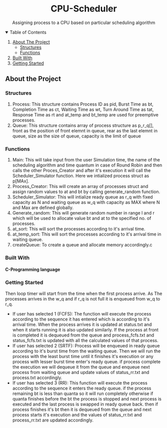 

<h1 align="center"> CPU-Scheduler </h1>
<p align = "center">
Assigning process to a CPU based on particular scheduling algorithm
</p>
<details open="open">
  <summary >Table of Contents</summary>
  <ol>
    <li>
      <a href="#about-the-project">About The Project</a>
      <ul>
          <li><a href="#structures">Structures</a></li>
          <li><a href="#functions">Functions</a></li>
      </ul>
    </li>
        <li><a href="#built-with">Built With</a></li>
 
  <li>
    <a href=#getting-started>Getting Started</a>
  </li>
   </ol>
</details>

## About the Project
### Structures
<ol>
  <li>
  Process: This structure contains Process ID as pid, Burst Time as bt, Completion Time as ct, Waiting Time as wt, 
			Turn Around Time as tat, Response Time as rt and at_temp and bt_temp are used for preemptive processes.
  </li>
  <li>
	Queue: This structure contains array of process structure as p_r_q[], front as the position of front elemnt in queue,
			 rear as the last elemnt in queue, size as the size of queue, capacity is the limit of queue
  </li>
 </ol>
 
 ### Functions
 <ol>
  <li>Main: This will take input from the user Simulation time, the name of the scheduling algorithm and time quantum in case of Round Robin 
		 	and then calls the other Proces_Creator and after it's execution it will call the Scheduler_Simulator function.
    Here we intialized process struct as p[MAx].</li>
  <li>Process_Creator:  This will create an array of processes struct and assign random values to at and bt by calling generate_random function.</li>
  <li>Scheduler_Simulator:  This will intialize ready queue as r_q with fixed capacity as N and waiting queue as w_q with capacity as MAX where N and Max are defined globally.</li>
	<li>Generate_random: This will generate random number in range l and r which will be used to allocate value  bt and at to the specified no. of processes.
	</li>
	<li>at_sort: This will sort the processes according to it's arrival time.</li>
	<li>at_temp_sort: This will sort the processes according to it's arrival time in waiting queue. </li>
	<li> createQueue: To create a queue and allocate memory accordingly.c</li>
  </ol>
  
  ### Built With
  
  #### C-Programming language
  
  ### Getting Started
  
  
  <p>Then  loop timer will start from the  time when the first process arrive.
		 As The processes arrives in the w_q and if r_q is not full it is enqueued from w_q to r_q.
<ul>
		 	<li>If user has selected 1 (FCFS):
			 	The function will execute the process according to the sequence it has entered which is according to it's arrival time.
			 	When the process arrives it is updated at status.txt and when it starts running it is also updated similarly.
		 		If the process at front is completed it is dequeued from the queue and process_fcfs.txt  and status_fcfs.txt is updated with all the calculated values of that process.</li>
	<li>
	If user has selected 2 (SRTF):
		 		Process will be enqueued in ready queue according to it's burst time from the waiting queue.
		 		Then we will run the process with the least burst time until it finishes it's execution or any process with lesser burst time enter's ready queue.
		 		if process complete the execution we will dequeue it from the queue and enqueue next process from waiting queue and 
		update values of status_rr.txt and process.txt accordingly.</li>
	<li>If user has selected 3 (RR):
			 	This function will execute the process according to the sequence it enters the ready queue.
			 	if the process remaining bt is less than quanta so it will run completely otherwise if quanta finishes before the bt 
					 the process is stopped and next process is executed and the last process is swapped in ready queue back. 
		 		then if process finishes it's bt then it is dequeued from the queue and next process starts it's execution and 
		the values of status_rr.txt and process_rr.txt are updated accordingly.</li>
	</ul>
	</p>
    
 

